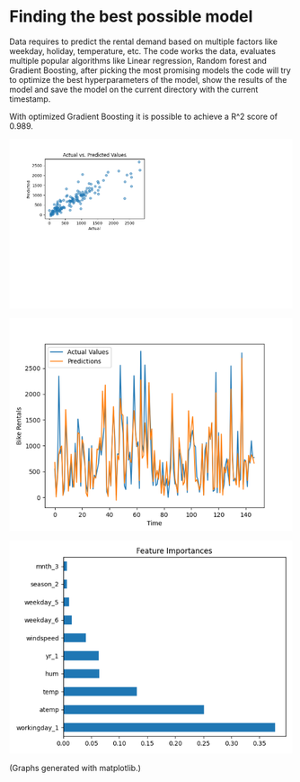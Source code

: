 # Finding the best possible model

Data requires to predict the rental demand based on multiple factors like weekday, holiday, temperature, etc.
The code works the data, evaluates multiple popular algorithms like Linear regression, Random forest and Gradient Boosting, after picking the most promising models the code will try to optimize the best hyperparameters of the model, show the results of the model and save the model on the current directory with the current timestamp.

With optimized Gradient Boosting it is possible to achieve a R^2 score of 0.989.

![Fig_1](Figure_1.png)

![Fig_4](Figure_4.png)

![Fig_5](Figure_5.png)

(Graphs generated with matplotlib.)

